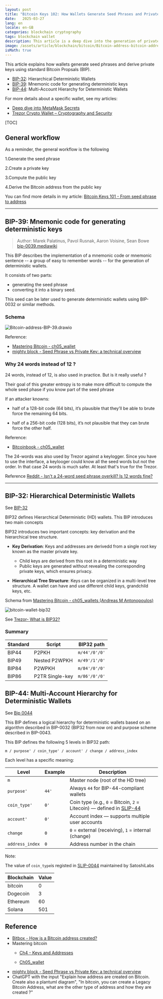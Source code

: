 ```yaml
---
layout: post
title: "Bitcoin Keys 102: How Wallets Generate Seed Phrases and Private Keys"
date:   2025-03-27
lang: en
locale: en-GB
categories: blockchain cryptography
tags: blockchain wallet
description: This article is a deep dive into the generation of private keys until obtaining a public address through the main related BIPs - BIP-32 and BIP-39
image: /assets/article/blockchain/bitcoin/Bitcoin-address-bitcoin-address.drawio.png
isMath: true
---
```


This article explains how wallets generate seed phrases and derive private keys using standard Bitcoin Propsals (BIP). 

- [BIP-32](https://github.com/bitcoin/bips/blob/master/bip-0032.mediawiki):  Hierarchical Deterministic Wallets
- [BIP-39](https://github.com/bitcoin/bips/blob/master/bip-0032.mediawiki): Mnemonic code for generating deterministic keys
- [BIP-44](https://github.com/bitcoin/bips/blob/master/bip-0044.mediawiki):  Multi-Account Hierarchy for Deterministic Wallets

For more details about a specific wallet, see my articles:

- [Deep dive into MetaMask Secrets](https://rya-sge.github.io/access-denied/2023/07/20/metamask-secret/)
- [Trezor Crypto Wallet – Cryptography and Security](https://rya-sge.github.io/access-denied/2024/10/15/trezor-wallet-security/)

[TOC]

## General workflow

As a reminder, the general workflow is the following

1.Generate the seed phrase

2.Create a private key

3.Compute the public key

4.Derive the Bitcoin address from the public key

You can find more details in my article: [Bitcoin Keys 101 - From seed phrase to address](https://rya-sge.github.io/access-denied/2024/10/28/bitcoin-keys-101/)

------

## BIP-39: Mnemonic code for generating deterministic keys

> Author: Marek Palatinus, Pavol Rusnak, Aaron Voisine, Sean Bowe
> [bip-0039.mediawiki](https://github.com/bitcoin/bips/blob/master/bip-0039.mediawiki)

This BIP describes the implementation of a mnemonic code or mnemonic sentence -- a group of easy to remember words -- for the generation of deterministic wallets.

It consists of two parts:

-  generating the seed phrase
- converting it into a binary seed. 

This seed can be later used to generate deterministic wallets using BIP-0032 or similar methods.

### Schema

![Bitcoin-address-BIP-39.drawio]({{site.url_complet}}/assets/article/blockchain/bitcoin/Bitcoin-address-BIP-39.drawio.png)

Reference:

- [Mastering Bitcoin - ch05_wallet](https://github.com/bitcoinbook/bitcoinbook/blob/6d1c26e1640ae32b28389d5ae4caf1214c2be7db/ch05_wallets.adoc#L315)
- [mighty block - Seed Phrase vs Private Key: a technical overview](https://mightyblock.co/blog/seed-phrase-vs-private-key-a-technical-overview/)

### Why 24 words instead of 12 ?

24 words, instead of 12, is also used in practice. But is it really useful ?

Their goal of this greater entropy is to make more difficult to compute the whole seed phase if you know part of the seed phrase

If an attacker knowns:

-  half of a 128-bit code (64 bits), it’s plausible that they’ll be able to brute force the remaining 64 bits.

- half of a 256-bit code (128 bits), it’s not plausible that they can brute force the other half.

Reference:

- [Bitcoinbook - ch05_wallet](https://github.com/bitcoinbook/bitcoinbook/blob/6d1c26e1640ae32b28389d5ae4caf1214c2be7db/ch05_wallets.adoc#L315)

The 24-words was also used by Trezor against a keylogger. Since you have to use the interface, a keylooger could know all the seed words but not the order. In that case 24 words is much safer. At least  that's true for the Trezor. 

Reference [Reddit - Isn't a 24-word seed phrase overkill? Is 12 words fine?](https://www.reddit.com/r/Bitcoin/comments/rnr08u/comment/hpu27n0/?utm_source=share&utm_medium=web3x&utm_name=web3xcss&utm_term=1&utm_content=share_button)

------

## BIP-32: Hierarchical Deterministic Wallets

See [BIP-32](https://github.com/bitcoin/bips/blob/master/bip-0032.mediawiki)

BIP32 defines Hierarchical Deterministic (HD) wallets. This BIP introduces two main concepts

BIP32 introduces two important concepts: key derivation and the hierarchical tree structure.

- **Key Derivation**:  Keys and addresses  are derivedd from a single root key known as the master private key. 
  - Child keys are derived from this root in a deterministic way
  - Public keys are generated without revealing the corresponding private keys, which ensures privacy.

- **Hierarchical Tree Structure**: Keys can be organized in a multi-level tree structure. A wallet can have and use different child keys, grandchild keys, etc.

Schema from [Mastering Bitcoin - ch05_wallets (Andreas M Antonopoulos)](https://github.com/bitcoinbook/bitcoinbook/blob/develop/ch05_wallets.adoc)

![bitcoin-wallet-bip32]({{site.url_complet}}/assets/article/blockchain/bitcoin/bitcoin-wallet-bip32.png)

See [Trezor- What is BIP32?](https://trezor.io/learn/a/what-is-bip32?srsltid=AfmBOopop-QHp42bU8p0dQhq2A4OhPgQfBwxH4nQ00c7FdmPxF5yS6FO)

### Summary

| Standard | Script          | BIP32 path    |
| -------- | --------------- | ------------- |
| BIP44    | P2PKH           | `m/44'/0'/0'` |
| BIP49    | Nested P2WPKH   | `m/49'/1'/0'` |
| BIP84    | P2WPKH          | `m/84'/0'/0'` |
| BIP86    | P2TR Single-key | `m/86'/0'/0'` |

## BIP-44: Multi-Account Hierarchy for Deterministic Wallets

See [Bip 0044](https://github.com/bitcoin/bips/blob/master/bip-0044.mediawiki)

This BIP defines a logical hierarchy for deterministic wallets based on an algorithm described in BIP-0032 (BIP32 from now on) and purpose scheme described in BIP-0043.

This BIP defines the following 5 levels in BIP32 path:

```
m / purpose' / coin_type' / account' / change / address_index
```

Each level has a specific meaning:

| Level           | Example | Description                                                  |
| --------------- | ------- | ------------------------------------------------------------ |
| `m`             |         | Master node (root of the HD tree)                            |
| `purpose'`      | `44'`   | Always `44` for BIP-44-compliant wallets                     |
| `coin_type'`    | `0'`    | Coin type (e.g., `0` = Bitcoin, `2` = Litecoin) — defined in [SLIP-44](https://github.com/satoshilabs/slips/blob/master/slip-0044.md) |
| `account'`      | `0'`    | Account index — supports multiple user accounts              |
| `change`        | `0`     | `0` = external (receiving), `1` = internal (change)          |
| `address_index` | `0`     | Address number in the chain                                  |

Note:

The value of `coin_type`is registed in [SLIP-0044](https://github.com/satoshilabs/slips/blob/master/slip-0044.md) maintained by SatoshiLabs

| Blockchain | Value |
| ---------- | ----- |
| bitcoin    | 0     |
| Dogecoin   | 3     |
| Ethereum   | 60    |
| Solana     | 501   |



## Reference

- [Bitbox - How is a Bitcoin address created?](https://bitbox.swiss/blog/how-is-a-bitcoin-address-created/)
- Mastering bitcoin
  - [Ch4 - Keys and Addresses](https://github.com/bitcoinbook/bitcoinbook/blob/develop/ch04_keys.adoc)

  - [Ch05_wallet](https://github.com/bitcoinbook/bitcoinbook/blob/6d1c26e1640ae32b28389d5ae4caf1214c2be7db/ch05_wallets.adoc#L315)
- [mighty block - Seed Phrase vs Private Key: a technical overview](https://mightyblock.co/blog/seed-phrase-vs-private-key-a-technical-overview/)
- ChatGPT with the input "Explain how address are created on Bitcoin. Create also a plantuml diagram", "In bitcoin, you can create a Legacy Bitcoin Address, what are the other type of address and how they are created ?"